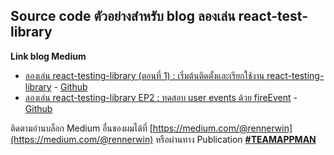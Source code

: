 ## Source code ตัวอย่างสำหรับ blog **ลองเล่น react-test-library**

**Link blog Medium**
- [ลองเล่น react-testing-library (ตอนที่ 1) : เริ่มต้นติดตั้งและเรียกใช้งาน react-testing-library](https://medium.com/teamappman/%E0%B8%A5%E0%B8%AD%E0%B8%87%E0%B9%80%E0%B8%A5%E0%B9%88%E0%B8%99-react-testing-library-%E0%B8%AD%E0%B8%B5%E0%B8%81%E0%B8%AB%E0%B8%99%E0%B8%B6%E0%B9%88%E0%B8%87%E0%B8%97%E0%B8%B2%E0%B8%87%E0%B9%80%E0%B8%A5%E0%B8%B7%E0%B8%AD%E0%B8%81%E0%B9%83%E0%B8%99%E0%B8%81%E0%B8%B2%E0%B8%A3%E0%B9%80%E0%B8%82%E0%B8%B5%E0%B8%A2%E0%B8%99-test-%E0%B8%AA%E0%B8%B3%E0%B8%AB%E0%B8%A3%E0%B8%B1%E0%B8%9A-react-components-%E0%B8%95%E0%B8%AD%E0%B8%99%E0%B8%97%E0%B8%B5%E0%B9%88-1-d55c0ffd6f03) - [Github](https://github.com/rennerwins/test-with-rtl)
- [ลองเล่น react-testing-library EP2 : ทดสอบ user events ด้วย fireEvent]() - [Github](https://github.com/rennerwins/test-with-rtl/tree/ep2)

ติดตามอ่านบล็อก Medium อื่นของผมได้ที่ [https://medium.com/@rennerwin](https://medium.com/@rennerwin) หรือผ่านทาง Publication  [**#TEAMAPPMAN**](https://medium.com/teamappman)